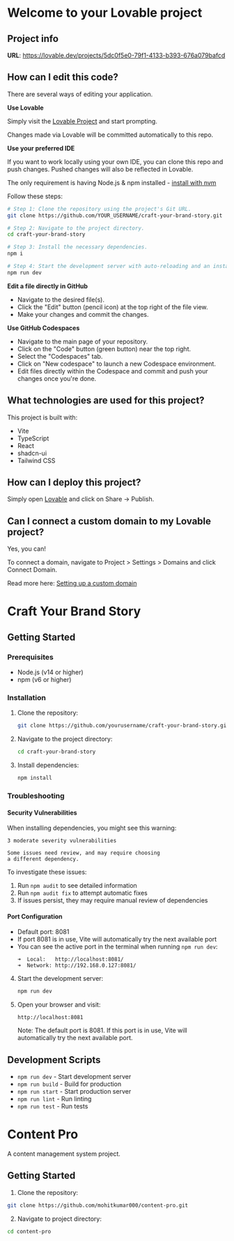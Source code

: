 # Welcome to your Lovable project

## Project info

**URL**: https://lovable.dev/projects/5dc0f5e0-79f1-4133-b393-676a079bafcd

## How can I edit this code?

There are several ways of editing your application.

**Use Lovable**

Simply visit the [Lovable Project](https://lovable.dev/projects/5dc0f5e0-79f1-4133-b393-676a079bafcd) and start prompting.

Changes made via Lovable will be committed automatically to this repo.

**Use your preferred IDE**

If you want to work locally using your own IDE, you can clone this repo and push changes. Pushed changes will also be reflected in Lovable.

The only requirement is having Node.js & npm installed - [install with nvm](https://github.com/nvm-sh/nvm#installing-and-updating)

Follow these steps:

```sh
# Step 1: Clone the repository using the project's Git URL.
git clone https://github.com/YOUR_USERNAME/craft-your-brand-story.git

# Step 2: Navigate to the project directory.
cd craft-your-brand-story

# Step 3: Install the necessary dependencies.
npm i

# Step 4: Start the development server with auto-reloading and an instant preview.
npm run dev
```

**Edit a file directly in GitHub**

- Navigate to the desired file(s).
- Click the "Edit" button (pencil icon) at the top right of the file view.
- Make your changes and commit the changes.

**Use GitHub Codespaces**

- Navigate to the main page of your repository.
- Click on the "Code" button (green button) near the top right.
- Select the "Codespaces" tab.
- Click on "New codespace" to launch a new Codespace environment.
- Edit files directly within the Codespace and commit and push your changes once you're done.

## What technologies are used for this project?

This project is built with:

- Vite
- TypeScript
- React
- shadcn-ui
- Tailwind CSS

## How can I deploy this project?

Simply open [Lovable](https://lovable.dev/projects/5dc0f5e0-79f1-4133-b393-676a079bafcd) and click on Share -> Publish.

## Can I connect a custom domain to my Lovable project?

Yes, you can!

To connect a domain, navigate to Project > Settings > Domains and click Connect Domain.

Read more here: [Setting up a custom domain](https://docs.lovable.dev/tips-tricks/custom-domain#step-by-step-guide)

# Craft Your Brand Story

## Getting Started

### Prerequisites

- Node.js (v14 or higher)
- npm (v6 or higher)

### Installation

1. Clone the repository:

   ```bash
   git clone https://github.com/yourusername/craft-your-brand-story.git
   ```

2. Navigate to the project directory:

   ```bash
   cd craft-your-brand-story
   ```

3. Install dependencies:

   ```bash
   npm install
   ```

### Troubleshooting

#### Security Vulnerabilities
When installing dependencies, you might see this warning:
```
3 moderate severity vulnerabilities

Some issues need review, and may require choosing
a different dependency.
```

To investigate these issues:
1. Run `npm audit` to see detailed information
2. Run `npm audit fix` to attempt automatic fixes
3. If issues persist, they may require manual review of dependencies

#### Port Configuration
- Default port: 8081
- If port 8081 is in use, Vite will automatically try the next available port
- You can see the active port in the terminal when running `npm run dev`:
  ```
  ➜  Local:   http://localhost:8081/
  ➜  Network: http://192.168.0.127:8081/
  ```

4. Start the development server:

   ```bash
   npm run dev
   ```

5. Open your browser and visit:

   ```
   http://localhost:8081
   ```

   Note: The default port is 8081. If this port is in use, Vite will automatically try the next available port.

## Development Scripts

- `npm run dev` - Start development server
- `npm run build` - Build for production
- `npm run start` - Start production server
- `npm run lint` - Run linting
- `npm run test` - Run tests

# Content Pro

A content management system project.

## Getting Started

1. Clone the repository:
```bash
git clone https://github.com/mohitkumar000/content-pro.git
```

2. Navigate to project directory:
```bash
cd content-pro
```